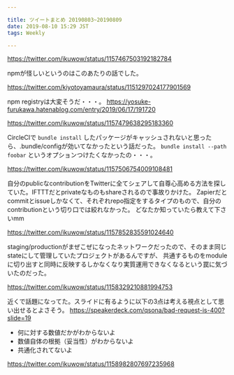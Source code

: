 ```yaml
---

title: ツイートまとめ 20190803~20190809
date: 2019-08-10 15:29 JST
tags: Weekly

---
```


https://twitter.com/ikuwow/status/1157467503192182784

npmが怪しいというのはこのあたりの話でした。

https://twitter.com/kiyotoyamaura/status/1151297024177901569

npm registryは大変そうだ・・・。
https://yosuke-furukawa.hatenablog.com/entry/2019/06/17/191720

https://twitter.com/ikuwow/status/1157479638295183360

CircleCIで `bundle install` したパッケージがキャッシュされないと思ったら、.bundle/configが効いてなかったという話だった。
`bundle install --path foobar` というオプションつけたくなかったの・・・。

https://twitter.com/ikuwow/status/1157506754009108481

自分のpublicなcontributionをTwitterに全てシェアして自尊心高める方法を探していた。IFTTTだとprivateなものもshareされるので事故りかけた。
Zapierだとcommitとissueしかなくて、それぞれrepo指定をするタイプのもので、自分のcontributionという切り口では絞れなかった。
どなたか知っていたら教えて下さいmm

https://twitter.com/ikuwow/status/1157852835591024640

staging/productionがまぜこぜになったネットワークだったので、そのまま同じstateにして管理していたプロジェクトがあるんですが、
共通するものをmoduleに切り出すと同時に反映するしかなくなり実質運用できなくなるという罠に気づいたのだった。

https://twitter.com/ikuwow/status/1158329210881994753

近くで話題になってた。スライドに有るように以下の3点は考える視点として思い出せるとよさそう。
https://speakerdeck.com/qsona/bad-request-is-400?slide=19

* 何に対する数値だかがわからないよ
* 数値自体の根拠（妥当性）がわからないよ
* 共通化されてないよ

https://twitter.com/ikuwow/status/1158982807697235968

